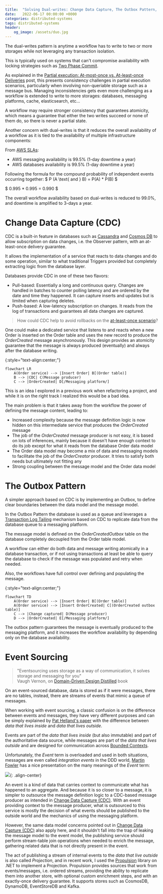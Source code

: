 ```yaml
---
title:  "Solving Dual-writes: Change Data Capture, The Outbox Pattern, and Event Sourcing"
date:   2022-06-17 00:00:00 +0000
categories: distributed-systems
tags: distributed-systems
header:
    og_image: /assets/duo.jpg
---
```


The dual-writes pattern is anytime a workflow has to write to two or more storages while not leveraging any transaction isolation.

This is typically used on systems that can't compromise availability with locking strategies such as [Two Phase Commit][two-phase-commit].

As explained in the [Partial execution: At-most-once vs. At-least-once Deliveries][partial-execution-article] post, this presents consistency challenges in partial execution scenarios, particularly when involving non-queriable storage such as a message bus.
Managing inconsistencies gets even more challenging as a workflow is extended to write to more storages: databases, messaging platforms, cache, elasticsearch, etc...

A workflow may require stronger consistency that guarantees atomicity, which means a guarantee that either the two writes succeed or none of them do, so there is never a partial state.

Another concern with dual-writes is that it reduces the overall availability of a workflow as it is tied to the availability of multiple infrastructure components:

From [AWS SLAs][aws-slas]:
- AWS messaging availability is 99.5% (1-day downtime a year)
- AWS databases availability is 99.5% (1-day downtime a year)

Following the formula for the compound probability of independent events occurring together:
$ P (A \text{ and } B) = P(A) * P(B) $

$ 0.995 * 0.995 = 0.990 $

The overall workflow availability based on dual-writes is reduced to 99.0%, and downtime is amplified to 3-days a year.

# Change Data Capture (CDC)

CDC is a built-in feature in databases such as [Cassandra][cassandra-cdc] and [Cosmos DB][cosmos-cdc] to allow subscription on data changes, i.e. the Observer pattern, with an at-least-once delivery guarantee.

It allows the implementation of a service that reacts to data changes and do some operation, similar to what traditional Triggers provided but completely extracting logic from the database layer.

Databases provide CDC in one of these two flavors:
* Pull-based: Essentially a long and continuous query. Changes are handled in batches to counter polling latency and are ordered by the date and time they happened. It can capture inserts and updates but is limited when capturing deletes.
* Push-based: A low-latency subscription on changes. It reads from the log of transactions and guarantees all data changes are captured.

> How could CDC help to avoid rollbacks on the [at-least-once scenario][article-part-1-rollback]?

One could make a dedicated service that listens to and reacts when a new Order is inserted on the Order table and uses the new record to produce the *OrderCreated* message asynchronously.
This design provides an atomicity guarantee that the message is always produced (eventually) and always after the database writing.

{:style="text-align:center;"}
```mermaid!
flowchart LR
    A(Order service) --> |Insert Order| B[(Order table)]
    B --> |CDC| C(Message producer)
    C --> |OrderCreated| D[/Messaging platform/]
```

This is an idea I explored in a previous work when refactoring a project, and while it is on the right track I realized this would be a bad idea.

The main problem is that it takes away from the workflow the power of defining the message content, leading to:
* Increased complexity because the message definition logic is now hidden on this intermediate service that produces the *OrderCreated* message
* The job of the *OrderCreated* message producer is not easy, it is based on lots of inferences, mainly because it doesn't have enough context to do its job except for what it reads from the database Order data model
* The Order data model may become a mix of data and messaging models to facilitate the job of the *OrderCreator* producer. It tries to satisfy both needs but ultimately not fitting any
* Strong coupling between the message model and the Order data model

# The Outbox Pattern

A simpler approach based on CDC is by implementing an Outbox, to define clear boundaries between the data model and the message model.

In the Outbox Pattern the database is used as a queue and leverages a [Transaction Log Tailing][transaction-log-tailling] mechanism based on CDC to replicate data from the database queue to a messaging platform.

The message model is defined on the *OrderCreatedOutbox* table on the database completely decoupled from the Order table model.

A workflow can either do both data and message writing atomically in a database transaction, or if not using transactions at least be able to query the database to check if the message was populated and retry when needed.

Also, the workflows have full control over defining and populating the message.

{:style="text-align:center;"}
```mermaid!
flowchart TD
    A(Order service) --> |Insert Order| B[(Order table)]
    A(Order service) --> |Insert OrderCreated| C[(OrderCreated outbox table)]
    C --> |Change captured| D(Message producer)
    D --> |OrderCreated| E[/Messaging platform/]
```

The outbox pattern guarantees the message is eventually produced to the messaging platform, and it increases the workflow availability by depending only on the database availability.

# Event Sourcing

> "Eventsourcing uses storage as a way of communication, it solves storage and messaging for you" <br/>Vaugh Vernon, on [Domain-Driven Design Distilled][domain-driven-distilled-book] book

On an event-sourced database, data is stored as if it were messages, there are no tables, instead, there are streams of events that mimic a queue of messages.

When working with event sourcing, a classic confusion is on the difference between events and messages, they have very different purposes and can be simply explained by [Pat Helland's paper][pat-helland-paper] with the difference between *data that lives inside* and *data that lives outside*.

Events are part of the *data that lives inside* (but also immutable) and part of the authoritative data source, while messages are part of the *data that lives outside* and are designed for communication across [Bounded Contexts][bounded-contexts].

Unfortunately, the *Event* term is overloaded and used in both situations, messages are even called *integration events* in the DDD world,
[Martin Fowler][martin-fowler-twitter] has a nice presentation on the many meanings of the *Event* term:

![](https://www.youtube.com/watch?v=STKCRSUsyP0&width=400&height=250){: .align-center}

An event is a kind of data that carries context to communicate what has happened to an aggregate.
And because it is so closer to a message, it is simpler to outsource the message definition logic to a CDC-based message producer as intended in [Change Data Capture (CDC)](#change-data-capture-cdc).
With an event providing context to the message producer, what is outsourced to this service is mostly the decision of what events should be published to the outside world and the mechanics of using the messaging platform.

However, the same data model concerns pointed out in [Change Data Capture (CDC)](#change-data-capture-cdc) also apply here, and it shouldn't fall into the trap of leaking the message model to the event model,
the publishing service should perform stream-table join operations when needed to enrich the message, gathering related data that is not directly present in the event.

The act of publishing a stream of internal events to the *data that live outside* is also called *Projection*, and in recent work, I used the [Propulsion][propulsion] library on .NET to implement a Projection.
Propulsion provides sources that work from events/messages, i.e. ordered streams, providing the ability to replicate them into another store, with optional custom enrichment steps, and with an exactly-once delivery guarantee. It supports stores such as CosmosDB, DynamoDB, EventStoreDB and Kafka.

[two-phase-commit]: https://martinfowler.com/articles/patterns-of-distributed-systems/two-phase-commit.html
[partial-execution-article]: ../../../2022/06/16/partial-execution-at-most-once-vs-at-least_once-deliveries.html
[aws-slas]: https://aws.amazon.com/legal/service-level-agreements/
[cassandra-cdc]: https://cassandra.apache.org/doc/latest/cassandra/operating/cdc.html
[cosmos-cdc]: https://docs.microsoft.com/en-us/azure/cosmos-db/sql/change-feed-processor
[article-part-1-rollback]: ../../../2022/06/16/partial-execution-at-most-once-vs-at-least_once-deliveries.html#at-least-once-delivery
[transaction-log-tailling]: https://microservices.io/patterns/data/transaction-log-tailing.html
[domain-driven-distilled-book]: https://www.goodreads.com/en/book/show/28602719-domain-driven-design-distilled
[pat-helland-paper]: https://queue.acm.org/detail.cfm?id=3415014
[bounded-contexts]: https://martinfowler.com/bliki/BoundedContext.html
[martin-fowler-twitter]: https://twitter.com/martinfowler
[propulsion]: https://github.com/jet/propulsion